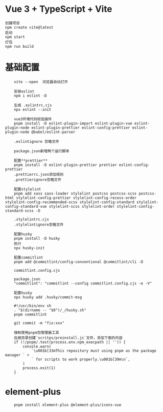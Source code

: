 # Vue 3 + TypeScript + Vite

    创建项目
    npm create vite@latest
    启动
    npm start
    打包
    npm run build

# 基础配置
        vite --open  浏览器自动打开

        安装eslint
        npm i eslint -D

        生成 .eslintrc.cjs
        npx eslint --init

        vue3环境代码校验插件
        pnpm install -D eslint-plugin-import eslint-plugin-vue eslint-plugin-node eslint-plugin-prettier eslint-config-prettier eslint-plugin-node @babel/eslint-parser

        .eslintignore 忽略文件

        package.json新增两个运行脚本

        配置**prettier**
        pnpm install -D eslint-plugin-prettier prettier eslint-config-prettier
        .prettierrc.json添加规则
        .prettierignore忽略文件

        配置stylelint
        pnpm add sass sass-loader stylelint postcss postcss-scss postcss-html stylelint-config-prettier stylelint-config-recess-order stylelint-config-recommended-scss stylelint-config-standard stylelint-config-standard-vue stylelint-scss stylelint-order stylelint-config-standard-scss -D

        .stylelintrc.cjs
        .stylelintignore忽略文件

        配置husky
        pnpm install -D husky
        执行
        npx husky-init

        配置commitlint
        pnpm add @commitlint/config-conventional @commitlint/cli -D

        commitlint.config.cjs

        package.json
        "commitlint": "commitlint --config commitlint.config.cjs -e -V"

        配置husky   
        npx husky add .husky/commit-msg 

        #!/usr/bin/env sh
        . "$(dirname -- "$0")/_/husky.sh"
        pnpm commitlint

        git commit -m "fix:xxx"

        强制使用pnpm包管理器工具
        在根目录创建`scritps/preinstall.js`文件，添加下面的内容
        if (!/pnpm/.test(process.env.npm_execpath || '')) {
            console.warn(
                `\u001b[33mThis repository must using pnpm as the package manager ` +
                ` for scripts to work properly.\u001b[39m\n`,
            )
            process.exit(1)
        }

# element-plus

        pnpm install element-plus @element-plus/icons-vue